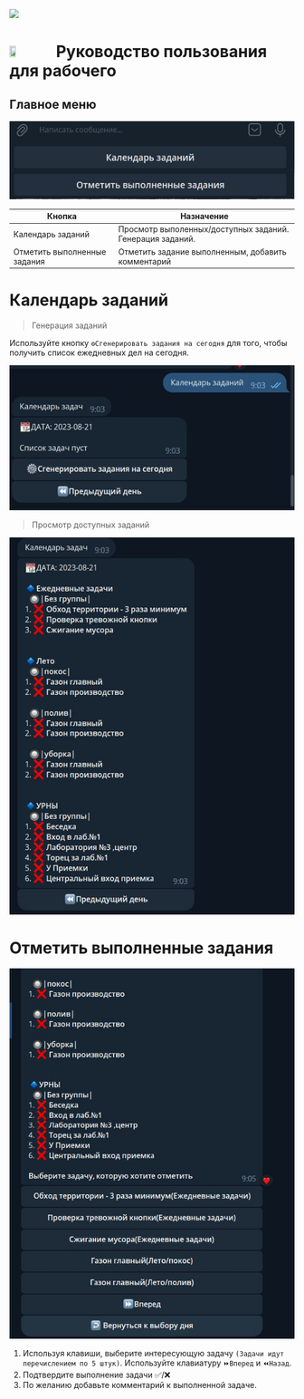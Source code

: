 [<img src="https://img.shields.io/badge/Telegram-%40EriskipCheckListBot-blue?logo=telegram">](https://t.me/EriskipCheckListBot)


# <img src="http://eriskip.com/images/logo-black.svg"  width="15%" height="20%"> Руководство пользования для рабочего
## Главное меню
![img_9.png](img_9.png)

| Кнопка                       | Назначение                                                |
|------------------------------|-----------------------------------------------------------|
| Календарь заданий            | Просмотр выполенных/доступных заданий. Генерация заданий. |
| Отметить выполненные задания | Отметить задание выполненным, добавить комментарий        |

# Календарь заданий

>Генерация заданий

Используйте кнопку `⚙️Сгенерировать задания на сегодня` для того, чтобы получить список ежедневных дел на сегодня.

![img_12.png](img_12.png)

>Просмотр доступных заданий

![img_11.png](img_11.png)

# Отметить выполненные задания
![img_13.png](img_13.png)
1. Используя клавиши, выберите интересующую задачу `(Задачи идут перечислением по 5 штук)`. 
Используйте клавиатуру `⏩Вперед` и `⏪Назад`.
2. Подтвердите выполнение задачи ✅/❌
3. По желанию добавьте комментарий к выполненной задаче.